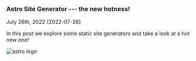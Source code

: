 <a href="/blog/ssg-compare" style="text-decoration: none;">
<div class="card">

### Astro Site Generator --- the new hotness!

<div class="row" >

<div>

July 26th, 2022 (2022-07-26)

In this post we explore some static site generators and take a look at a hot new one!

</div>

![astro logo](/blog/ssg-compare/full-logo-light.svg)

</div>

</div>
</a>
